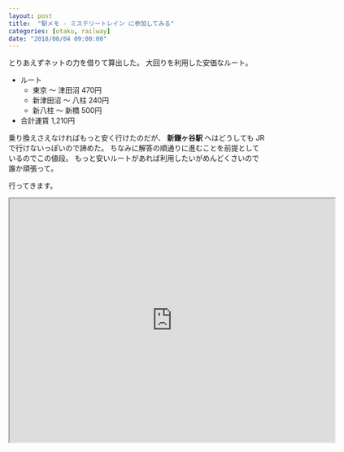 ```yaml
---
layout: post
title:  "駅メモ - ミステリートレイン に参加してみる"
categories: [otaku, railway]
date: "2018/08/04 09:00:00"
---
```


とりあえずネットの力を借りて算出した。
大回りを利用した安価なルート。

- ルート
  - 東京 〜 津田沼 470円
  - 新津田沼 〜 八柱 240円
  - 新八柱 〜 新橋 500円
- 合計運賃 1,210円

乗り換えさえなければもっと安く行けたのだが、 **新鎌ヶ谷駅** へはどうしても JR で行けないっぽいので諦めた。
ちなみに解答の順通りに進むことを前提としているのでこの値段。
もっと安いルートがあれば利用したいがめんどくさいので誰か頑張って。

行ってきます。

<iframe src="https://www.google.com/maps/d/u/0/embed?mid=1aNayypnUGbv4A22l7vuOdyl1DjXPVNcS" width="640" height="480"></iframe>
